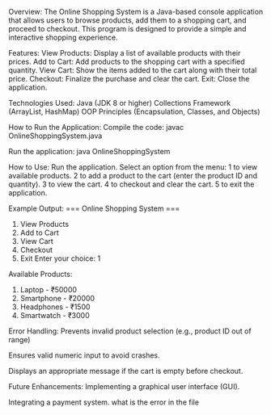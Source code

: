 Overview:
The Online Shopping System is a Java-based console application that allows users to browse products, add them to a shopping cart, and proceed to checkout. This program is designed to provide a simple and interactive shopping experience.

Features:
View Products: Display a list of available products with their prices.
Add to Cart: Add products to the shopping cart with a specified quantity.
View Cart: Show the items added to the cart along with their total price.
Checkout: Finalize the purchase and clear the cart.
Exit: Close the application.

Technologies Used:
Java (JDK 8 or higher)
Collections Framework (ArrayList, HashMap)
OOP Principles (Encapsulation, Classes, and Objects)

How to Run the Application:
Compile the code:
javac OnlineShoppingSystem.java

Run the application:
java OnlineShoppingSystem

How to Use:
Run the application.
Select an option from the menu:
1 to view available products.
2 to add a product to the cart (enter the product ID and quantity).
3 to view the cart.
4 to checkout and clear the cart.
5 to exit the application.

Example Output:
=== Online Shopping System ===
1. View Products
2. Add to Cart
3. View Cart
4. Checkout
5. Exit
Enter your choice: 1

Available Products:
1. Laptop - ₹50000
2. Smartphone - ₹20000
3. Headphones - ₹1500
4. Smartwatch - ₹3000
   
Error Handling:
Prevents invalid product selection (e.g., product ID out of range)

Ensures valid numeric input to avoid crashes.

Displays an appropriate message if the cart is empty before checkout.

Future Enhancements:
Implementing a graphical user interface (GUI).

Integrating a payment system. what is the error in the file
